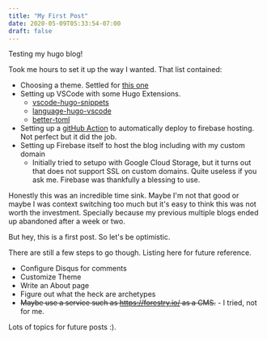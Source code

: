```yaml
---
title: "My First Post"
date: 2020-05-09T05:33:54-07:00
draft: false
---
```


Testing my hugo blog!

Took me hours to set it up the way I wanted. That list contained:

 - Choosing a theme. Settled for [this one](https://themes.gohugo.io/hugo-coder/)
 - Setting up VSCode with some Hugo Extensions.
    - [vscode-hugo-snippets](https://github.com/fivethree-team/vscode-hugo-snippets)
    - [language-hugo-vscode](https://github.com/theNewDynamic/language-hugo-vscode)
    - [better-toml](https://github.com/bungcip/better-toml)
 - Setting up a [gitHub Action](https://github.com/eduardocereto/blog/blob/e1c7a5b8cec288f6c382acc24a6b21a67e4bff1c/.github/workflows/ci.yml) to automatically deploy to firebase hosting. Not perfect but it did the job.
 - Setting up Firebase itself to host the blog including with my custom domain
    - Initially tried to setupo with Google Cloud Storage, but it turns out that does not support SSL on custom domains. Quite useless if you ask me. Firebase was thankfully a blessing to use.

Honestly this was an incredible time sink. Maybe I'm not that good or maybe I was context switching too much
but it's easy to think this was not worth the investment. Specially because my previous multiple blogs ended up abandoned
after a week or two. 

But hey, this is a first post. So let's be optimistic. 

There are still a few steps to go though. Listing here for future reference.

 - Configure Disqus for comments
 - Customize Theme
 - Write an About page
 - Figure out what the heck are archetypes
 - <s>Maybe use a service such as https://forestry.io/ as a CMS.</s> - I tried, not for me.

 Lots of topics for future posts :).